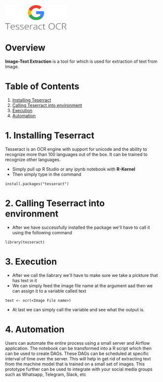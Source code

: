 <img src = "https://github.com/ghoshpronay18071997/text_extraction_using_teserract_ocr/blob/main/Tesseract_OCR_logo_(Google).png" width="200" height="80">

# Overview
**Image-Text Extraction** is a tool for which is used for extraction of text from Image.

# Table of Contents
1. [Installing Teserract ](#Section1)<br>
2. [Calling Teserract into environment](#Section2)<br>
4. [Execution](#Section3)<br>
5. [Automation](#Section4)</br>

<a name=Section1></a>
# 1. Installing Teserract

Tesseract is an OCR engine with support for unicode and the ability to recognize more than 100 languages out of the box. It can be trained to recognize other languages.

- Simply pull up R Studio or any ipynb notebook with **R-Kernel**
- Then simply type in the command 
```
install.packages("tesseract")
```

<a name=Section2></a>
# 2. Calling Teserract into environment

- After we have successfully installed the package we'll have to call it using the following command
```
library(tesseract)
```

<a name=Section3></a>
# 3. Execution

- After we call the liabrary we'll have to make sure we take a pickture that has text in it
- We can simply feed the image file name at the argument aad then we can assign it to a variable called text
```
text <- ocr(<Image File name>)
```
- At last we can simply call the variable and see what the output is.


<a name=Section4></a>
# 4. Automation

Users can automate the entire process using a small server and Airflow application. The notebook can be transformed into a R script which then can be used to create DAGs. These DAGs can be scheduled at specific interval of time over the server. This will help in get rid of extracting text from the machine model that is trained on a small set of images. This prototype further can be used to integrate with your social media groups such as Whatsapp, Telegram, Slack, etc
